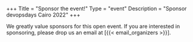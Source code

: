 +++
Title = "Sponsor the event!"
Type = "event"
Description = "Sponsor devopsdays Cairo 2022"
+++


<p>We greatly value sponsors for this open event.  If you are interested in sponsoring, please drop us an email at [{{< email_organizers >}}].</p>
